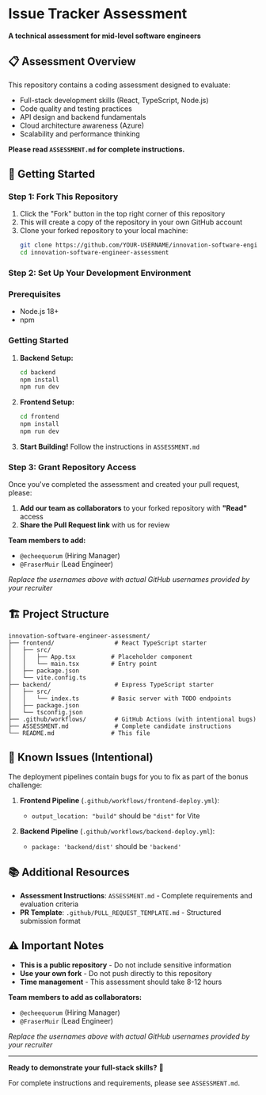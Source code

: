 # Issue Tracker Assessment

**A technical assessment for mid-level software engineers**

## 📋 Assessment Overview

This repository contains a coding assessment designed to evaluate:
- Full-stack development skills (React, TypeScript, Node.js)
- Code quality and testing practices
- API design and backend fundamentals
- Cloud architecture awareness (Azure)
- Scalability and performance thinking

**Please read `ASSESSMENT.md` for complete instructions.**

## 🍴 Getting Started

### Step 1: Fork This Repository
1. Click the "Fork" button in the top right corner of this repository
2. This will create a copy of the repository in your own GitHub account
3. Clone your forked repository to your local machine:
   ```bash
   git clone https://github.com/YOUR-USERNAME/innovation-software-engineer-assessment.git
   cd innovation-software-engineer-assessment
   ```

### Step 2: Set Up Your Development Environment

### Prerequisites
- Node.js 18+
- npm

### Getting Started
1. **Backend Setup:**
   ```bash
   cd backend
   npm install
   npm run dev
   ```

2. **Frontend Setup:**
   ```bash
   cd frontend
   npm install
   npm run dev
   ```

3. **Start Building!** Follow the instructions in `ASSESSMENT.md`

### Step 3: Grant Repository Access
Once you've completed the assessment and created your pull request, please:
1. **Add our team as collaborators** to your forked repository with **"Read"** access
2. **Share the Pull Request link** with us for review

**Team members to add:**
   - `@echeequorum` (Hiring Manager)
   - `@FraserMuir` (Lead Engineer)

*Replace the usernames above with actual GitHub usernames provided by your recruiter*

## 🏗️ Project Structure

```
innovation-software-engineer-assessment/
├── frontend/                 # React TypeScript starter
│   ├── src/
│   │   ├── App.tsx          # Placeholder component
│   │   └── main.tsx         # Entry point
│   ├── package.json
│   └── vite.config.ts
├── backend/                  # Express TypeScript starter
│   ├── src/
│   │   └── index.ts         # Basic server with TODO endpoints
│   ├── package.json
│   └── tsconfig.json
├── .github/workflows/        # GitHub Actions (with intentional bugs)
├── ASSESSMENT.md             # Complete candidate instructions
└── README.md                # This file
```

## 🔧 Known Issues (Intentional)

The deployment pipelines contain bugs for you to fix as part of the bonus challenge:

1. **Frontend Pipeline** (`.github/workflows/frontend-deploy.yml`):
   - `output_location: "build"` should be `"dist"` for Vite

2. **Backend Pipeline** (`.github/workflows/backend-deploy.yml`):
   - `package: 'backend/dist'` should be `'backend'`

## 📚 Additional Resources

- **Assessment Instructions**: `ASSESSMENT.md` - Complete requirements and evaluation criteria
- **PR Template**: `.github/PULL_REQUEST_TEMPLATE.md` - Structured submission format

## ⚠️ Important Notes

- **This is a public repository** - Do not include sensitive information
- **Use your own fork** - Do not push directly to this repository
- **Time management** - This assessment should take 8-12 hours

**Team members to add as collaborators:**
   - `@echeequorum` (Hiring Manager)
   - `@FraserMuir` (Lead Engineer)

*Replace the usernames above with actual GitHub usernames provided by your recruiter*

---

**Ready to demonstrate your full-stack skills?** 🚀

For complete instructions and requirements, please see `ASSESSMENT.md`.
